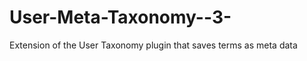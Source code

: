 User-Meta-Taxonomy--3-
======================

Extension of the User Taxonomy plugin that saves terms as meta data